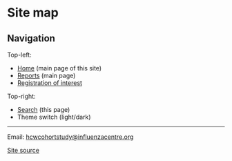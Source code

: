 # Site map

## Navigation

Top-left:

- [Home](/) (main page of this site)
- [Reports](https://reports.hcwflustudy.com) (main page)
- [Registration of interest](/registration-of-interest)

Top-right:

- [Search](/search) (this page)
- Theme switch (light/dark)

---

Email: hcwcohortstudy@influenzacentre.org

[Site source](https://github.com/khvorov45/hcwstudysite)
